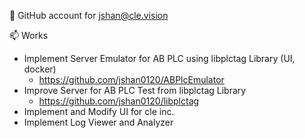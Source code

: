 👋 GitHub account for jshan@cle.vision

📫 Works
- Implement Server Emulator for AB PLC using libplctag Library (UI, docker)
  - https://github.com/jshan0120/ABPlcEmulator
- Improve Server for AB PLC Test from libplctag Library
  - https://github.com/jshan0120/libplctag
- Implement and Modify UI for cle inc.
- Implement Log Viewer and Analyzer

<!---
jshan0120/jshan0120 is a ✨ special ✨ repository because its `README.md` (this file) appears on your GitHub profile.
You can click the Preview link to take a look at your changes.
--->
